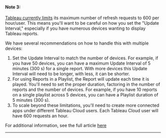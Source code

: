#### Note 3:

[Tableau currently limits](https://help.tableau.com/current/online/en-us/to_site_capacity.htm) its maximum number of refresh requests to 600 per hour/user. This means you'll want to be careful on how you set the "Update Interval," especially if you have numerous devices wanting to display Tableau reports.

We have several recommendations on how to handle this with multiple devices:

  1. Set the Update Interval to match the number of devices. For example, if you have 50 devices, you can have a maximum Update Interval of 5 minutes (300 s) for a single report. With more devices this Update Interval will need to be longer, with less, it can be shorter.
  2. For using Reports in a Playlist, the Report will update each time it is played. You'll need to set the proper duration, factoring in the number of reports and the number of devices. For example, if you have 10 reports on a single playlist across 5 devices, you can have a Playlist duration of 5 minutes (300 s).
  3. To scale beyond these limitations, you'll need to create more connected apps under different Tableau Cloud users. Each Tableau Cloud user will have 600 requests an hour.

For additional information, see the full article [here](https://support.optisigns.com/hc/en-us/articles/39250660729747)

---
